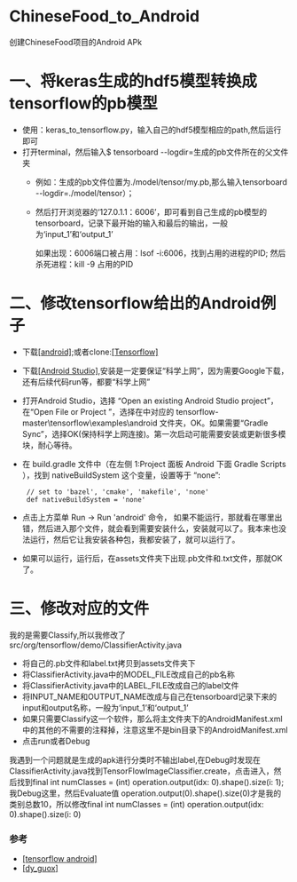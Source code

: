 # ChineseFood_to_Android

创建ChineseFood项目的Android APk

# 一、将keras生成的hdf5模型转换成tensorflow的pb模型
- 使用：keras_to_tensorflow.py，输入自己的hdf5模型相应的path,然后运行即可
- 打开terminal，然后输入$ tensorboard --logdir=生成的pb文件所在的父文件夹
    - 例如：生成的pb文件位置为./model/tensor/my.pb,那么输入tensorboard --logdir=./model/tensor）；
    - 然后打开浏览器的‘127.0.1.1：6006’，即可看到自己生成的pb模型的tensorboard，记录下最开始的输入和最后的输出，一般为‘input_1’和‘output_1’
      
      如果出现：6006端口被占用：lsof -i:6006，找到占用的进程的PID; 然后杀死进程：kill -9 占用的PID
# 二、修改tensorflow给出的Android例子
- 下载[[android]](https://github.com/QiujieDong/ChineseFood_to_Android/tree/master/android);或者clone:[[Tensorflow]](https://github.com/tensorflow/tensorflow)
- 下载[[Android Studio]](https://developer.android.com/studio/index.html),安装是一定要保证“科学上网”，因为需要Google下载，还有后续代码run等，都要“科学上网”
- 打开Android Studio，选择 “Open an existing Android Studio project”，在“Open File or Project ”，选择在中对应的 tensorflow-master\tensorflow\examples\android 文件夹，OK。如果需要“Gradle Sync”，选择OK(保持科学上网连接)。第一次启动可能需要安装或更新很多模块，耐心等待。
- 在 build.gradle 文件中（在左侧 1:Project 面板  Android 下面 Gradle Scripts ），找到  nativeBuildSystem 这个变量，设置等于 “none”:
        
       // set to 'bazel', 'cmake', 'makefile', 'none'
       def nativeBuildSystem = 'none'
- 点击上方菜单 Run -> Run 'android'  命令， 如果不能运行，那就看在哪里出错，然后进入那个文件，就会看到需要安装什么，安装就可以了。我本来也没法运行，然后它让我安装各种包，我都安装了，就可以运行了。
- 如果可以运行，运行后，在assets文件夹下出现.pb文件和.txt文件，那就OK了。
# 三、修改对应的文件
我的是需要Classify,所以我修改了src/org/tensorflow/demo/ClassifierActivity.java
- 将自己的.pb文件和label.txt拷贝到assets文件夹下
- 将ClassifierActivity.java中的MODEL_FILE改成自己的pb名称
- 将ClassifierActivity.java中的LABEL_FILE改成自己的label文件
- 将INPUT_NAME和OUTPUT_NAME改成与自己在tensorboard记录下来的input和output名称，一般为‘input_1’和‘output_1’
- 如果只需要Classify这一个软件，那么将主文件夹下的AndroidManifest.xml中的其他的不需要的注释掉，注意这里不是bin目录下的AndroidManifest.xml
- 点击run或者Debug

我遇到一个问题就是生成的apk进行分类时不输出label,在Debug时发现在ClassifierActivity.java找到TensorFlowImageClassifier.create，点击进入，然后找到final int numClasses = (int) operation.output(idx: 0).shape().size(i: 1);我Debug这里，然后Evaluate值 operation.output(0).shape().size(0)才是我的类别总数10，所以修改final int numClasses = (int) operation.output(idx: 0).shape().size(i: 0)



### 参考
- [[tensorflow android]](https://github.com/tensorflow/tensorflow/tree/master/tensorflow/examples/android)
- [[dy_guox]](https://blog.csdn.net/dy_guox/article/details/80192343)
